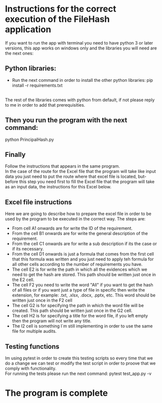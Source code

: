 # Instructions for the correct execution of the FileHash application

If you want to run the app with terminal you need to have python 3 or later versions, this app works on windows only and the libraries you will need are the next ones:

## Python libraries:
* Run the next command in order to install the other python libraries: pip install -r requirements.txt
<br>
The rest of the libraries comes with python from default, if not please reply to me in order to add that prerequisities.

## Then you run the program with the next command: 
python PrincipalHash.py

## Finally
Follow the instructions that appears in the same program.
<br>
In the case of the route for the Excel file that the program will take like input data you just need to put the route where that excel file is located, but-<br>
before this step you need first to fill the Excel file that the program will take as an input data, the instructions for this Excel below.<br>

## Excel file instructions
Here we are going to describe how to prepare the excel file in order to be used by the program to be executed in the correct way. The steps are:
* From cell A1 onwards are for write the ID of the requirement.
* From the cell B1 onwards are for write the general description of the requirement.
* From the cell C1 onwards are for write a sub description if its the case or if its necessary.
* From the cell D1 onwards is just a formula that comes from the first cell that this formula was written and you just need to apply teh formula for all other cells according to the number of requirements you have.
* The cell E2 is for write the path in which all the evidences which we need to get the hash are stored. This path should be written just once in the E2 cell.
* The cell F2 you need to write the word "All" if you want to get the hash of all files or if you want just a type of file in specific then write the extension, for example: .txt, .xlsx, .docx, .pptx, etc. This word should be written just once in the F2 cell
* The cell G2 is for specifying the path in which the word file will be created. This path should be written just once in the G2 cell.
* The cell H2 is for specifying a title for the word file, if you left empty then the program will not write any title.
* The I2 cell is something I´m still implementing in order to use the same file for multiple audits.

## Testing functions
Im using pytest in order to create this testing scripts so every time that we do a change we can test or modify the test script in order to proove that we comply with functionality.
<br>
For running the tests please run the next command: pytest test_app.py -v

# The program is complete